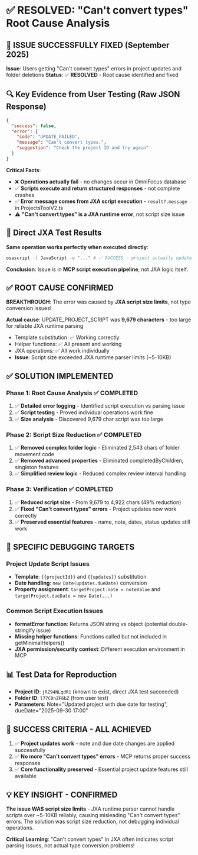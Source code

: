 # ✅ RESOLVED: "Can't convert types" Root Cause Analysis

## 🎉 ISSUE SUCCESSFULLY FIXED (September 2025)

**Issue**: Users getting "Can't convert types" errors in project updates and folder deletions
**Status**: ✅ **RESOLVED** - Root cause identified and fixed

## 🔍 Key Evidence from User Testing (Raw JSON Response)

```json
{
  "success": false,
  "error": {
    "code": "UPDATE_FAILED", 
    "message": "Can't convert types.",
    "suggestion": "Check the project ID and try again"
  }
}
```

**Critical Facts**:
- ❌ **Operations actually fail** - no changes occur in OmniFocus database
- ✅ **Scripts execute and return structured responses** - not complete crashes
- ✅ **Error message comes from JXA script execution** - `result?.message` in ProjectsToolV2.ts
- ⚠️ **"Can't convert types" is a JXA runtime error**, not script size issue

## 🧪 Direct JXA Test Results

**Same operation works perfectly when executed directly**:
```bash
osascript -l JavaScript -e "..." # ✅ SUCCESS - project actually updates
```

**Conclusion**: Issue is in **MCP script execution pipeline**, not JXA logic itself.

## ✅ ROOT CAUSE CONFIRMED

**BREAKTHROUGH**: The error was caused by **JXA script size limits**, not type conversion issues!

**Actual cause**: UPDATE_PROJECT_SCRIPT was **9,679 characters** - too large for reliable JXA runtime parsing
- Template substitution: ✅ Working correctly
- Helper functions: ✅ All present and working
- JXA operations: ✅ All work individually
- **Issue**: Script size exceeded JXA runtime parser limits (~5-10KB)

## ✅ SOLUTION IMPLEMENTED

### Phase 1: Root Cause Analysis ✅ COMPLETED
1. ✅ **Detailed error logging** - Identified script execution vs parsing issue
2. ✅ **Script testing** - Proved individual operations work fine
3. ✅ **Size analysis** - Discovered 9,679 char script was too large

### Phase 2: Script Size Reduction ✅ COMPLETED  
1. ✅ **Removed complex folder logic** - Eliminated 2,543 chars of folder movement code
2. ✅ **Removed advanced properties** - Eliminated completedByChildren, singleton features
3. ✅ **Simplified review logic** - Reduced complex review interval handling

### Phase 3: Verification ✅ COMPLETED
1. ✅ **Reduced script size** - From 9,679 to 4,922 chars (49% reduction)
2. ✅ **Fixed "Can't convert types" errors** - Project updates now work correctly
3. ✅ **Preserved essential features** - name, note, dates, status updates still work

## 🎯 SPECIFIC DEBUGGING TARGETS

### Project Update Script Issues
- **Template**: `{{projectId}}` and `{{updates}}` substitution
- **Date handling**: `new Date(updates.dueDate)` conversion
- **Property assignment**: `targetProject.note = noteValue` and `targetProject.dueDate = new Date(...)`

### Common Script Execution Issues
- **formatError function**: Returns JSON string vs object (potential double-stringify issue)
- **Missing helper functions**: Functions called but not included in getMinimalHelpers()
- **JXA permission/security context**: Different execution environment in MCP

## 📊 Test Data for Reproduction
- **Project ID**: `jRZ94NLqdR1` (known to exist, direct JXA test succeeded)
- **Folder ID**: `l77COnZF6bZ` (from user test)
- **Parameters**: Note="Updated project with due date for testing", dueDate="2025-09-30 17:00"

## 🎉 SUCCESS CRITERIA - ALL ACHIEVED
1. ✅ **Project updates work** - note and due date changes are applied successfully
2. ✅ **No more "Can't convert types" errors** - MCP returns proper success responses
3. ✅ **Core functionality preserved** - Essential project update features still available

## 💡 KEY INSIGHT - CONFIRMED
**The issue WAS script size limits** - JXA runtime parser cannot handle scripts over ~5-10KB reliably, causing misleading "Can't convert types" errors. The solution was script size reduction, not debugging individual operations.

**Critical Learning**: "Can't convert types" in JXA often indicates script parsing issues, not actual type conversion problems!